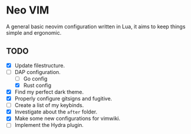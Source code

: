 # Neo VIM

A general basic neovim configuration written in Lua, it aims to keep things simple and ergonomic.

## TODO

- [x] Update filestructure.
- [ ] DAP configuration.
    - [ ] Go config
    - [x] Rust config
- [x] Find my perfect dark theme.
- [x] Properly configure gitsigns and fugitive.
- [ ] Create a list of my keybinds.
- [X] Investigate about the `after` folder.
- [X] Make some new configurations for vimwiki.
- [ ] Implement the Hydra plugin.
